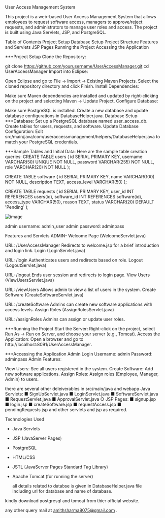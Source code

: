 User Access Management System

This project is a web-based User Access Management System that allows employees to request software access, managers to approve/reject requests, and administrators to manage user roles and access. The project is built using Java Servlets, JSP, and PostgreSQL.

Table of Contents
Project Setup
Database Setup
Project Structure
Features and Servlets
JSP Pages
Running the Project
Accessing the Application

***Project Setup
Clone the Repository:

git clone https://github.com/yourusername/UserAccessManager.git
cd UserAccessManager
Import into Eclipse:

Open Eclipse and go to File -> Import -> Existing Maven Projects.
Select the cloned repository directory and click Finish.
Install Dependencies:

Make sure Maven dependencies are installed and updated by right-clicking on the project and selecting Maven -> Update Project.
Configure Database:

Make sure PostgreSQL is installed.
Create a new database and update database configurations in DatabaseHelper.java.
Database Setup
***Database:
Set up a PostgreSQL database named user_access_db.
Create tables for users, requests, and software.
Update Database Configuration:
Edit src/main/java/com/useraccessmanagement/helpers/DatabaseHelper.java to match your PostgreSQL credentials.

***Sample Tables and Initial Data:
Here are the sample table creation queries:
CREATE TABLE users (
    id SERIAL PRIMARY KEY,
    username VARCHAR(50) UNIQUE NOT NULL,
    password VARCHAR(255) NOT NULL,
    role VARCHAR(20) NOT NULL
);

CREATE TABLE software (
    id SERIAL PRIMARY KEY,
    name VARCHAR(100) NOT NULL,
    description TEXT,
    access_level VARCHAR(50)
);

CREATE TABLE requests (
    id SERIAL PRIMARY KEY,
    user_id INT REFERENCES users(id),
    software_id INT REFERENCES software(id),
    access_type VARCHAR(50),
    reason TEXT,
    status VARCHAR(20) DEFAULT 'Pending'
);




![image](https://github.com/user-attachments/assets/28b0fc7e-64cc-477b-9f23-a8aa13ff97bd)

admin username: admin_user
admin password: adminpass

Features and Servlets   ADMIN-
Welcome Page (WelcomeServlet.java)

URL: /UserAccessManager
Redirects to welcome.jsp for a brief introduction and login link.
Login (LoginServlet.java)

URL: /login
Authenticates users and redirects based on role.
Logout (LogoutServlet.java)

URL: /logout
Ends user session and redirects to login page.
View Users (ViewUsersServlet.java)

URL: /viewUsers
Allows admin to view a list of users in the system.
Create Software (CreateSoftwareServlet.java)

URL: /createSoftware
Admins can create new software applications with access levels.
Assign Roles (AssignRolesServlet.java)

URL: /assignRoles
Admins can assign or update user roles.

***Running the Project
Start the Server:
Right-click on the project, select Run As -> Run on Server, and choose your server (e.g., Tomcat).
Access the Application:
Open a browser and go to http://localhost:8091/UserAccessManager.

***Accessing the Application
Admin Login
Username: admin
Password: adminpass
Admin Features:

View Users: See all users registered in the system.
Create Software: Add new software applications.
Assign Roles: Assign roles (Employee, Manager, Admin) to users.

there are several other deleiverables in src/main/java and webapp
Java Servlets:
■ SignUpServlet.java
■ LoginServlet.java
■ SoftwareServlet.java
■ RequestServlet.java
■ ApprovalServlet.java
○ JSP Pages:
■ signup.jsp
■ login.jsp
■ createSoftware.jsp
■ requestAccess.jsp
■ pendingRequests.jsp
and other servlets and jsp as required. 


Technologies Used

- Java Servlets
- JSP (JavaServer Pages)
- PostgreSQL
- HTML/CSS
- JSTL (JavaServer Pages Standard Tag Library)
- Apache Tomcat (for running the server)

  all details related to databse is given in DatabaseHelper.java file including url for database and name of database.

kindly download postgresql and tomcat from thier official website.

any other query mail at   amithsharma8075@gmail.com . 
  

